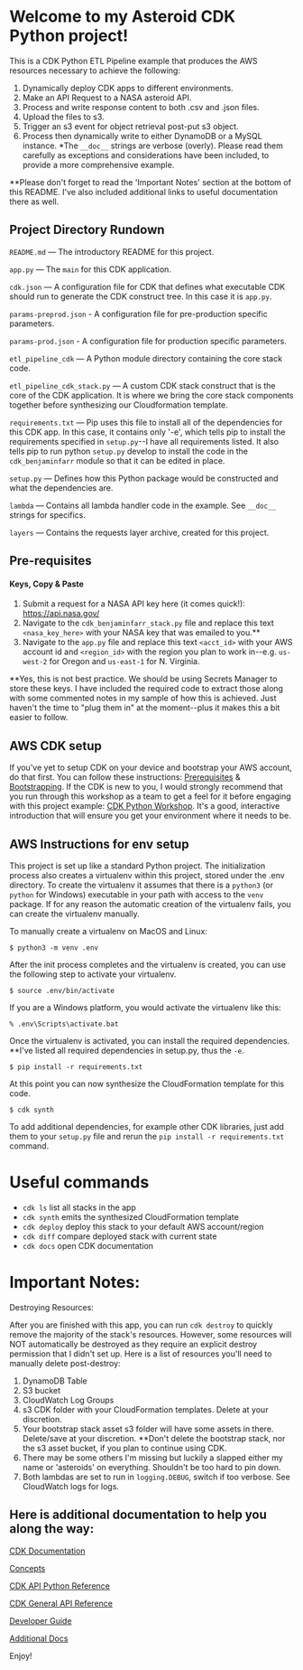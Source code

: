 # Welcome to my Asteroid CDK Python project!

This is a CDK Python ETL Pipeline example that produces the AWS resources necessary to achieve the following: 
1) Dynamically deploy CDK apps to different environments.
2) Make an API Request to a NASA asteroid API.
3) Process and write response content to both .csv and .json files.
4) Upload the files to s3.
5) Trigger an s3 event for object retrieval post-put s3 object.
6) Process then dynamically write to either DynamoDB or a MySQL instance. 
*The `__doc__` strings are verbose (overly). Please read them carefully as exceptions 
and considerations have been included, to provide a more comprehensive example. 

**Please don't forget to read the 'Important Notes' section at the bottom of this README.
I've also included additional links to useful documentation there as well.

## Project Directory Rundown
`README.md` — The introductory README for this project.

`app.py` — The `main` for this CDK application.

`cdk.json` — A configuration file for CDK that defines what executable CDK should run to generate 
the CDK construct tree. In this case it is `app.py`. 

`params-preprod.json` - A configuration file for pre-production specific parameters.

`params-prod.json` - A configuration file for production specific parameters.

`etl_pipeline_cdk` — A Python module directory containing the core stack code.

`etl_pipeline_cdk_stack.py` — A custom CDK stack construct that is the core of the CDK application. 
It is where we bring the core stack components together before synthesizing our Cloudformation template.

`requirements.txt` — Pip uses this file to install all of the dependencies for this CDK app. 
In this case, it contains only '-e', which tells pip to install the requirements 
specified in `setup.py`--I have all requirements listed. 
It also tells pip to run python `setup.py` develop to install the code in the `cdk_benjaminfarr` module so that it can be edited in place.

`setup.py` — Defines how this Python package would be constructed and what the dependencies are.

`lambda` — Contains all lambda handler code in the example. See `__doc__` strings for specifics. 

`layers` — Contains the requests layer archive, created for this project. 

## Pre-requisites
#### Keys, Copy & Paste
1) Submit a request for a NASA API key here (it comes quick!): https://api.nasa.gov/
2) Navigate to the `cdk_benjaminfarr_stack.py` file and replace this text `<nasa_key_here>`
with your NASA key that was emailed to you.** 
3) Navigate to the `app.py` file and replace this text `<acct_id>` with your AWS account id 
and `<region_id>` with the region you plan to work in--e.g. `us-west-2` for Oregon and `us-east-1` for N. Virginia.

**Yes, this is not best practice. We should be using Secrets Manager to store these keys. 
I have included the required code to extract those along with some commented notes in my sample of how this is achieved. 
Just haven't the time to "plug them in" at the moment--plus it makes this a bit easier to follow.

## AWS CDK setup
If you've yet to setup CDK on your device and bootstrap your AWS account, do that first. You can follow these instructions:
[Prerequisites](https://docs.aws.amazon.com/en_pv/cdk/latest/guide/getting_started.html) 
& [Bootstrapping](https://cdkworkshop.com/20-typescript/20-create-project/500-deploy.html).
If the CDK is new to you, I would strongly recommend that you run through this workshop as a team to get a feel for it before 
engaging with this project example: [CDK Python Workshop](https://cdkworkshop.com/30-python.html). It's a good, interactive 
introduction that will ensure you get your environment where it needs to be.

## AWS Instructions for env setup
This project is set up like a standard Python project.  The initialization
process also creates a virtualenv within this project, stored under the .env
directory.  To create the virtualenv it assumes that there is a `python3`
(or `python` for Windows) executable in your path with access to the `venv`
package. If for any reason the automatic creation of the virtualenv fails,
you can create the virtualenv manually.

To manually create a virtualenv on MacOS and Linux:

```
$ python3 -m venv .env
```

After the init process completes and the virtualenv is created, you can use the following
step to activate your virtualenv.

```
$ source .env/bin/activate
```

If you are a Windows platform, you would activate the virtualenv like this:

```
% .env\Scripts\activate.bat
```

Once the virtualenv is activated, you can install the required dependencies.
**I've listed all required dependencies in setup.py, thus the `-e`. 

```
$ pip install -r requirements.txt
```

At this point you can now synthesize the CloudFormation template for this code.

```
$ cdk synth
```

To add additional dependencies, for example other CDK libraries, just add
them to your `setup.py` file and rerun the `pip install -r requirements.txt`
command.

# Useful commands

 * `cdk ls`          list all stacks in the app
 * `cdk synth`       emits the synthesized CloudFormation template
 * `cdk deploy`      deploy this stack to your default AWS account/region
 * `cdk diff`        compare deployed stack with current state
 * `cdk docs`        open CDK documentation

# Important Notes:
Destroying Resources:

After you are finished with this app, you can run `cdk destroy` to quickly remove the majority 
of the stack's resources. However, some resources will NOT automatically be destroyed as they 
require an explicit destroy permission that I didn't set up. Here is a list of resources you'll 
need to manually delete post-destroy:
1) DynamoDB Table
2) S3 bucket
3) CloudWatch Log Groups
4) s3 CDK folder with your CloudFormation templates. Delete at your discretion. 
5) Your bootstrap stack asset s3 folder will have some assets in there. Delete/save at your discretion. 
**Don't delete the bootstrap stack, nor the s3 asset bucket, if you plan to continue using CDK.
6) There may be some others I'm missing but luckily a slapped either my name or 'asteroids' on everything. Shouldn't be too hard to pin down. 
7) Both lambdas are set to run in `logging.DEBUG`, switch if too verbose. See CloudWatch logs for logs. 

## Here is additional documentation to help you along the way:
[CDK Documentation](https://docs.aws.amazon.com/cdk/api/latest/)

[Concepts](https://docs.aws.amazon.com/cdk/latest/guide/core_concepts.html)

[CDK API Python Reference](https://docs.aws.amazon.com/cdk/api/latest/python/index.html)

[CDK General API Reference](https://docs.aws.amazon.com/cdk/api/latest/docs/aws-construct-library.html)

[Developer Guide](https://docs.aws.amazon.com/cdk/latest/guide/home.html)

[Additional Docs](https://docs.aws.amazon.com/cdk/latest/guide/home.html#additional_docs)

Enjoy!
